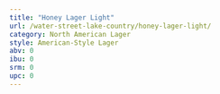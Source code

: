 ```yaml
---
title: "Honey Lager Light"
url: /water-street-lake-country/honey-lager-light/
category: North American Lager
style: American-Style Lager
abv: 0
ibu: 0
srm: 0
upc: 0
---
```


